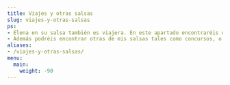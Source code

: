```yaml
---
title: Viajes y otras salsas
slug: viajes-y-otras-salsas
ps:
- Elena en su salsa también es viajera. En este apartado encontraréis otras publicaciones gastronómicas relacionadas con Elena y sus escapadas a diferentes lugares del mundo para probar sus delicias, exquisiteces y platos típicos lugareños.
- Además podréis encontrar otras de mis salsas tales como concursos, o sorteos realizados. Y otros eventos en los que he participado con alguno de vosotros.
aliases:
- /viajes-y-otras-salsas/
menu:
  main:
    weight: -90
---
```

